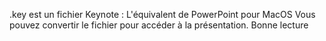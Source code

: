 .key est un fichier Keynote : L'équivalent de PowerPoint pour MacOS
Vous pouvez convertir le fichier pour accéder à la présentation.
Bonne lecture
